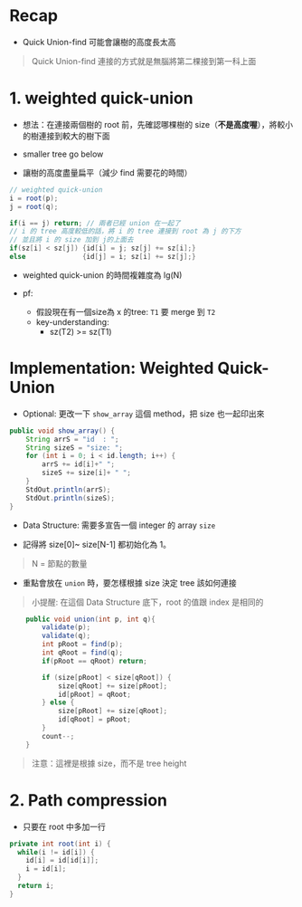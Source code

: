# Recap

- Quick Union-find 可能會讓樹的高度長太高

> Quick Union-find 連接的方式就是無腦將第二棵接到第一科上面

# 1. weighted quick-union

- 想法：在連接兩個樹的 root 前，先確認哪棵樹的 size（**不是高度喔**），將較小的樹連接到較大的樹下面

- smaller tree go below

- 讓樹的高度盡量扁平（減少 find 需要花的時間）

```java
// weighted quick-union 
i = root(p);
j = root(q);

if(i == j) return; // 兩者已經 union 在一起了
// i 的 tree 高度較低的話，將 i 的 tree 連接到 root 為 j 的下方
// 並且將 i 的 size 加到 j的上面去
if(sz[i] < sz[j]) {id[i] = j; sz[j] += sz[i];}
else              {id[j] = i; sz[i] += sz[j];} 
```

- weighted quick-union 的時間複雜度為 lg(N)

- pf:
  - 假設現在有一個size為 x 的tree: `T1` 要 merge 到 `T2`
  - key-understanding: 
    - sz(T2) >= sz(T1)

# Implementation: Weighted Quick-Union

- Optional: 更改一下 `show_array` 這個 method，把 size 也一起印出來

```java
public void show_array() {
    String arrS = "id  : ";
    String sizeS = "size: ";
    for (int i = 0; i < id.length; i++) {
        arrS += id[i]+" ";
        sizeS += size[i]+ " ";
    }  
    StdOut.println(arrS);
    StdOut.println(sizeS);
}
```

- Data Structure: 需要多宣告一個 integer 的 array `size`

- 記得將 size[0]~ size[N-1] 都初始化為 1。

> N = 節點的數量

- 重點會放在 `union` 時，要怎樣根據 size 決定 tree 該如何連接

> 小提醒: 在這個 Data Structure 底下，root 的值跟 index 是相同的

```java
    public void union(int p, int q){
        validate(p);
        validate(q);
        int pRoot = find(p);
        int qRoot = find(q);
        if(pRoot == qRoot) return;

        if (size[pRoot] < size[qRoot]) {
            size[qRoot] += size[pRoot];
            id[pRoot] = qRoot;
        } else {
            size[pRoot] += size[qRoot];
            id[qRoot] = pRoot;
        }
        count--;
    }
```

> 注意：這裡是根據 size，而不是 tree height

# 2. Path compression

- 只要在 root 中多加一行

```java
private int root(int i) {
  while(i != id[i]) {
    id[i] = id[id[i]];
    i = id[i];
  }
  return i;
}
```
